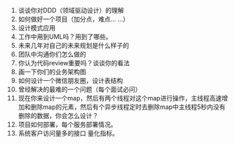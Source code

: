 1. 谈谈你对DDD（领域驱动设计）的理解
2. 如何做好一个项目（加分点，难点... ...）
3. 设计模式应用
4. 工作中用到UML吗？用到了哪些。
5. 未来几年对自己的未来规划是什么样子的
6. 团队中沟通你们怎么做的
7. 你认为代码review重要吗？谈谈你的看法
8. 画一下你们的业务架构图
9. 如何设计一个微信朋友圈，设计表结构
10. 曾经解决的最难的一个问题（每个面试必问）
11. 现在你来设计一个map，然后有两个线程对这个map进行操作，主线程高速增加和删除map的元素，然后有个异步线程定时去删除map中主线程5秒内没有删除的数据，你会怎么设计？
12. 项目如何部署，每个服务部署情况。
13. 系统客户访问量多的接口 量化指标。